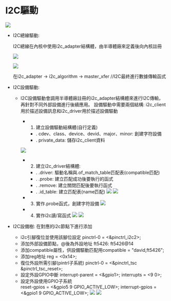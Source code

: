 # I2C驅動

  ![ ](https://drive.google.com/uc?export=view&id=1ZttNfU4Co61kCbOCD4bNgvVmFIVURg9A)

 - I2C總線驅動:
   
   I2C總線在內核中使用i2c_adapter結構體，由半導體廠來定義後向內核註冊

   ![ ](https://drive.google.com/uc?export=view&id=1kOxmqC5lQRQ4C9tk3bfUx_BTjkuqsdzP)

   ![ ](https://drive.google.com/uc?export=view&id=1RtmkUBQD4cb7-d0KHr-ACSSdbgTJes-Z)

   在i2c_adapter
            -> i2c_algorithm
                            -> master_xfer //I2C最終進行數據傳輸函式


 - I2C設備驅動:

    - I2C設備驅動會調用半導體廠註冊的i2c_adapter結構體來進行I2C傳輸，再針對不同外部設備進行後續應用。
      設備驅動中需要兩個結構: i2c_client用於描述設備訊息和i2c_driver用於描述設備驅動

       - 1.	建立設備驅動結構體(自行定義)
           - .	cdev、class、device、devid、major、minor: 創建字符設備
           - .	private_data: 儲存i2c_client資料
  
        ![ ](https://drive.google.com/uc?export=view&id=1a7YRA7XmLYgqPK9gy9a3bvk5yU-1rpLA)
     
       - 2.	建立i2c_driver結構體:
           - .	.driver: 驅動名稱與.of_match_table匹配表(compatible匹配)
           - .	.probe: 建立匹配成功後要執行的函式
           - .	.remove: 建立關閉匹配後要執行函式
           - .	.id_table: 建立匹配表(name匹配)
         ![ ](https://drive.google.com/uc?export=view&id=1zwT6Kdr7GYPdDT738ouOYQI9yVIhigzU)
          ![ ](https://drive.google.com/uc?export=view&id=1_kYrTR3HHoKQGPqwBuhM7AFPcSZoWX1C)

      - 3. 實作.probe函式，創建字符設備
      ![ ](https://drive.google.com/uc?export=view&id=187Qm587HIwHyGtWB8brAPIDK6Nj9LRgC)

      - 4. 實作i2c讀/寫函式
    ![ ](https://drive.google.com/uc?export=view&id=1jstn2gajzVXfzsI7VIGISRq8re0xC7h6)
    ![ ](https://drive.google.com/uc?export=view&id=1qCb0gEqBKjOA8p_HOGO2I-m_ktpY3er9)


  - I2C設備樹:
      在對應的i2c節點下進行添加
      - i2c引腳復位並使用該腳位設定                 pinctrl-0 = <&pinctrl_i2c2>;
      - 添加外部設備節點，@後為外設地址       ft5426: ft5426@14
      - 添加compatible屬性，供設備驅動匹配用compatible = "david,ft5426";
      - 添加reg地址				          reg = <0x14>;
      - 復位外設所需引腳(pintrl子系統)	          pinctrl-0 = <&pinctrl_tsc
							                                  &pinctrl_tsc_reset>;
      - 設定外設GPIO中斷				interrupt-parent = <&gpio1>;
						                  interrupts = <9 0>;
      - 設定外設使用GPIO子系統		
                                        reset-gpios = <&gpio5 9 GPIO_ACTIVE_LOW>;
                                        interrupt-gpios = <&gpio1 9 GPIO_ACTIVE_LOW>;
        ![ ](https://drive.google.com/uc?export=view&id=1r29yVvwVtUg8tWd3i-tYdtvmo7o9lpuy)
        ![ ](https://drive.google.com/uc?export=view&id=1sWCteR22ClambM3-l3pqwvcQm6nkJ9Ix)



        

